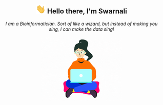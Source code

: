 <div align="center">
  <h2>
    <img src="https://raw.githubusercontent.com/khaeuk/khaeuk/master/assets/wave.gif" width="30px" alt="Hello">  Hello there, I'm Swarnali
  </h2>
</div>  

<p float="middle" align="middle">
  <i>I am a Bioinformatician. Sort of like a wizard, but instead of making you sing, I can make the data sing!</i>
</p> 

<p float="middle" align="middle">
  <img src="https://github.com/swarnalidasgupta/swarnalidasgupta/blob/main/coding-for-kids.gif" width="50%" alt="Coding GIF">
</p>

<!---![Header image](https://raw.githubusercontent.com/jayrajroshan/jayrajroshan/master/Assets/myHeader.jpg)--->


